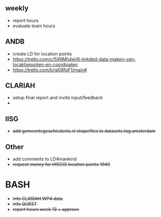 ## weekly
- report hours
- evaluate team hours


## ANDB
- create LD for location points
- https://trello.com/c/5X6Mh4el/6-linkded-data-maken-van-locaktiepunten-en-coordinaten
- https://trello.com/b/gi08fpF1/main#

## CLARIAH
- setup final report and invite input/feedback
- 

## IISG
- ~~add gemeentegeschiedenis.nl shapefiles to datasets.iisg.amsterdam~~

## Other
- add comments to LD4mankind
- ~~request money for HISGIS location points 1940~~

# BASH
- ~~info CLARIAH WP4 data~~
- ~~info QUEST~~
- ~~report hours week 13 + approve~~
